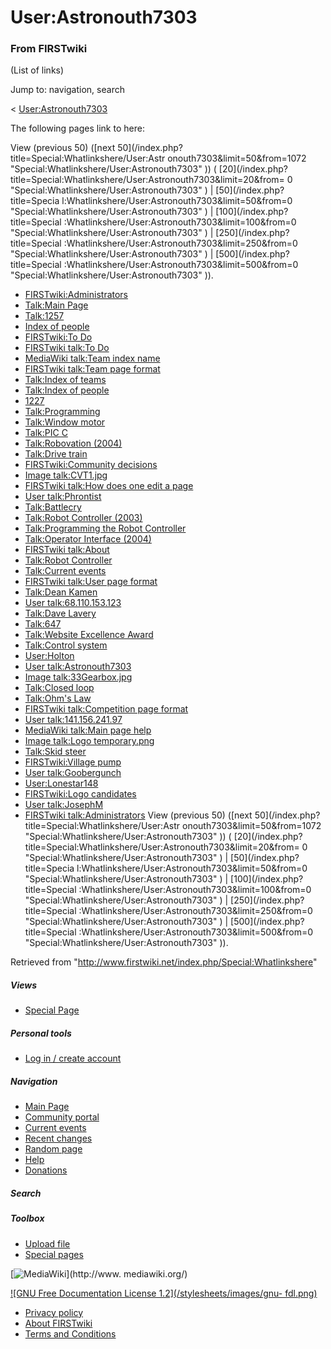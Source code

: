 # User:Astronouth7303

### From FIRSTwiki

(List of links)

Jump to: navigation, search

&lt; [User:Astronouth7303](/index.php?title=User:Astronouth7303&redirect=no
"User:Astronouth7303" )  

The following pages link to here:

View (previous 50) ([next 50](/index.php?title=Special:Whatlinkshere/User:Astr
onouth7303&limit=50&from=1072 "Special:Whatlinkshere/User:Astronouth7303" )) (
[20](/index.php?title=Special:Whatlinkshere/User:Astronouth7303&limit=20&from=
0 "Special:Whatlinkshere/User:Astronouth7303" ) | [50](/index.php?title=Specia
l:Whatlinkshere/User:Astronouth7303&limit=50&from=0
"Special:Whatlinkshere/User:Astronouth7303" ) | [100](/index.php?title=Special
:Whatlinkshere/User:Astronouth7303&limit=100&from=0
"Special:Whatlinkshere/User:Astronouth7303" ) | [250](/index.php?title=Special
:Whatlinkshere/User:Astronouth7303&limit=250&from=0
"Special:Whatlinkshere/User:Astronouth7303" ) | [500](/index.php?title=Special
:Whatlinkshere/User:Astronouth7303&limit=500&from=0
"Special:Whatlinkshere/User:Astronouth7303" )).

  * [FIRSTwiki:Administrators](/index.php/FIRSTwiki:Administrators "FIRSTwiki:Administrators" )
  * [Talk:Main Page](/index.php/Talk:Main_Page "Talk:Main Page" )
  * [Talk:1257](/index.php/Talk:1257 "Talk:1257" )
  * [Index of people](/index.php/Index_of_people "Index of people" )
  * [FIRSTwiki:To Do](/index.php/FIRSTwiki:To_Do "FIRSTwiki:To Do" )
  * [FIRSTwiki talk:To Do](/index.php/FIRSTwiki_talk:To_Do "FIRSTwiki talk:To Do" )
  * [MediaWiki talk:Team index name](/index.php/MediaWiki_talk:Team_index_name "MediaWiki talk:Team index name" )
  * [FIRSTwiki talk:Team page format](/index.php/FIRSTwiki_talk:Team_page_format "FIRSTwiki talk:Team page format" )
  * [Talk:Index of teams](/index.php/Talk:Index_of_teams "Talk:Index of teams" )
  * [Talk:Index of people](/index.php/Talk:Index_of_people "Talk:Index of people" )
  * [1227](/index.php/1227 "1227" )
  * [Talk:Programming](/index.php/Talk:Programming "Talk:Programming" )
  * [Talk:Window motor](/index.php/Talk:Window_motor "Talk:Window motor" )
  * [Talk:PIC C](/index.php/Talk:PIC_C "Talk:PIC C" )
  * [Talk:Robovation (2004)](/index.php/Talk:Robovation_%282004%29 "Talk:Robovation \(2004\)" )
  * [Talk:Drive train](/index.php/Talk:Drive_train "Talk:Drive train" )
  * [FIRSTwiki:Community decisions](/index.php/FIRSTwiki:Community_decisions "FIRSTwiki:Community decisions" )
  * [Image talk:CVT1.jpg](/index.php/Image_talk:CVT1.jpg "Image talk:CVT1.jpg" )
  * [FIRSTwiki talk:How does one edit a page](/index.php/FIRSTwiki_talk:How_does_one_edit_a_page "FIRSTwiki talk:How does one edit a page" )
  * [User talk:Phrontist](/index.php/User_talk:Phrontist "User talk:Phrontist" )
  * [Talk:Battlecry](/index.php/Talk:Battlecry "Talk:Battlecry" )
  * [Talk:Robot Controller (2003)](/index.php/Talk:Robot_Controller_%282003%29 "Talk:Robot Controller \(2003\)" )
  * [Talk:Programming the Robot Controller](/index.php/Talk:Programming_the_Robot_Controller "Talk:Programming the Robot Controller" )
  * [Talk:Operator Interface (2004)](/index.php/Talk:Operator_Interface_%282004%29 "Talk:Operator Interface \(2004\)" )
  * [FIRSTwiki talk:About](/index.php/FIRSTwiki_talk:About "FIRSTwiki talk:About" )
  * [Talk:Robot Controller](/index.php/Talk:Robot_Controller "Talk:Robot Controller" )
  * [Talk:Current events](/index.php/Talk:Current_events "Talk:Current events" )
  * [FIRSTwiki talk:User page format](/index.php/FIRSTwiki_talk:User_page_format "FIRSTwiki talk:User page format" )
  * [Talk:Dean Kamen](/index.php/Talk:Dean_Kamen "Talk:Dean Kamen" )
  * [User talk:68.110.153.123](/index.php/User_talk:68.110.153.123 "User talk:68.110.153.123" )
  * [Talk:Dave Lavery](/index.php/Talk:Dave_Lavery "Talk:Dave Lavery" )
  * [Talk:647](/index.php/Talk:647 "Talk:647" )
  * [Talk:Website Excellence Award](/index.php/Talk:Website_Excellence_Award "Talk:Website Excellence Award" )
  * [Talk:Control system](/index.php/Talk:Control_system "Talk:Control system" )
  * [User:Holton](/index.php/User:Holton "User:Holton" )
  * [User talk:Astronouth7303](/index.php/User_talk:Astronouth7303 "User talk:Astronouth7303" )
  * [Image talk:33Gearbox.jpg](/index.php/Image_talk:33Gearbox.jpg "Image talk:33Gearbox.jpg" )
  * [Talk:Closed loop](/index.php/Talk:Closed_loop "Talk:Closed loop" )
  * [Talk:Ohm's Law](/index.php/Talk:Ohm%27s_Law "Talk:Ohm's Law" )
  * [FIRSTwiki talk:Competition page format](/index.php/FIRSTwiki_talk:Competition_page_format "FIRSTwiki talk:Competition page format" )
  * [User talk:141.156.241.97](/index.php/User_talk:141.156.241.97 "User talk:141.156.241.97" )
  * [MediaWiki talk:Main page help](/index.php/MediaWiki_talk:Main_page_help "MediaWiki talk:Main page help" )
  * [Image talk:Logo temporary.png](/index.php/Image_talk:Logo_temporary.png "Image talk:Logo temporary.png" )
  * [Talk:Skid steer](/index.php/Talk:Skid_steer "Talk:Skid steer" )
  * [FIRSTwiki:Village pump](/index.php/FIRSTwiki:Village_pump "FIRSTwiki:Village pump" )
  * [User talk:Goobergunch](/index.php/User_talk:Goobergunch "User talk:Goobergunch" )
  * [User:Lonestar148](/index.php/User:Lonestar148 "User:Lonestar148" )
  * [FIRSTwiki:Logo candidates](/index.php/FIRSTwiki:Logo_candidates "FIRSTwiki:Logo candidates" )
  * [User talk:JosephM](/index.php/User_talk:JosephM "User talk:JosephM" )
  * [FIRSTwiki talk:Administrators](/index.php/FIRSTwiki_talk:Administrators "FIRSTwiki talk:Administrators" )
View (previous 50) ([next 50](/index.php?title=Special:Whatlinkshere/User:Astr
onouth7303&limit=50&from=1072 "Special:Whatlinkshere/User:Astronouth7303" )) (
[20](/index.php?title=Special:Whatlinkshere/User:Astronouth7303&limit=20&from=
0 "Special:Whatlinkshere/User:Astronouth7303" ) | [50](/index.php?title=Specia
l:Whatlinkshere/User:Astronouth7303&limit=50&from=0
"Special:Whatlinkshere/User:Astronouth7303" ) | [100](/index.php?title=Special
:Whatlinkshere/User:Astronouth7303&limit=100&from=0
"Special:Whatlinkshere/User:Astronouth7303" ) | [250](/index.php?title=Special
:Whatlinkshere/User:Astronouth7303&limit=250&from=0
"Special:Whatlinkshere/User:Astronouth7303" ) | [500](/index.php?title=Special
:Whatlinkshere/User:Astronouth7303&limit=500&from=0
"Special:Whatlinkshere/User:Astronouth7303" )).

Retrieved from "<http://www.firstwiki.net/index.php/Special:Whatlinkshere>"

##### Views

  * [Special Page](/index.php/Special:Whatlinkshere/User:Astronouth7303)

##### Personal tools

  * [Log in / create account](/index.php?title=Special:Userlogin&returnto=Special:Whatlinkshere)

[](/index.php/Main_Page "Main Page" )

##### Navigation

  * [Main Page](/index.php/Main_Page)
  * [Community portal](/index.php/FIRSTwiki:Community_portal)
  * [Current events](/index.php/Current_events)
  * [Recent changes](/index.php/Special:Recentchanges)
  * [Random page](/index.php/Special:Random)
  * [Help](/index.php/Help:Contents)
  * [Donations](/index.php/FIRSTwiki:Site_support)

##### Search



##### Toolbox

  * [Upload file](/index.php/Special:Upload)
  * [Special pages](/index.php/Special:Specialpages)

[![MediaWiki](/skins/common/images/poweredby_mediawiki_88x31.png)](http://www.
mediawiki.org/)

[![GNU Free Documentation License 1.2](/stylesheets/images/gnu-
fdl.png)](http://www.gnu.org/copyleft/fdl.html)

  * [Privacy policy](/index.php/FIRSTwiki:Privacy_policy "FIRSTwiki:Privacy policy" )
  * [About FIRSTwiki](/index.php/FIRSTwiki:About "FIRSTwiki:About" )
  * [Terms and Conditions](/index.php/FIRSTwiki:Terms_and_conditions "FIRSTwiki:Terms and conditions" )

